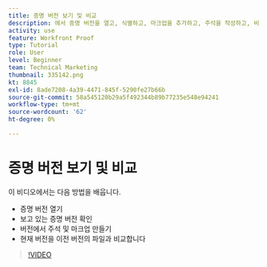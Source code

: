 ```yaml
---
title: 증명 버전 보기 및 비교
description: 에서 증명 버전을 열고, 식별하고, 마크업을 추가하고, 주석을 작성하고, 비교하는 방법을 알아봅니다 [!DNL  Workfront].
activity: use
feature: Workfront Proof
type: Tutorial
role: User
level: Beginner
team: Technical Marketing
thumbnail: 335142.png
kt: 8845
exl-id: 8ade7208-4a39-4471-845f-5290fe27b66b
source-git-commit: 58a545120b29a5f492344b89b77235e548e94241
workflow-type: tm+mt
source-wordcount: '62'
ht-degree: 0%

---
```


# 증명 버전 보기 및 비교

이 비디오에서는 다음 방법을 배웁니다.

* 증명 버전 열기
* 보고 있는 증명 버전 확인
* 버전에서 주석 및 마크업 만들기
* 현재 버전을 이전 버전의 파일과 비교합니다

>[!VIDEO](https://video.tv.adobe.com/v/335142/?quality=12)

<!--
## Learn more
* Compare proofs
-->
